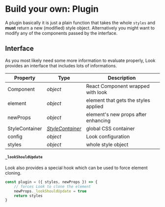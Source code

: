 # Build your own: Plugin

A plugin basically it is just a plain function that takes the whole `styles` and **must** return a new (modified) style object. Alternatively you might want to modify any of the components passed by the interface.

## Interface
As you most likely need some more information to evaluate properly, Look provides an interface that includes lots of informations.

| Property | Type | Description |
| -------- | ----------- | --- |
| Component | *object* | React Component wrapped with look |
| element | *object* | element that gets the styles applied |
| newProps | *object* | element's new props after enhancing |
| StyleContainer | [*StyleContainer*](../api/StyleContainer.md) | global CSS container |
| config | *object* | Look configuration |
| styles | *object* | whole style object |

#### `_lookShouldUpdate`
Look also provides a special hook which can be used to force element cloning.
```javascript
const plugin = ({ styles, newProps }) => {
	// forces Look to clone the element
	newProps._lookShouldUpdate = true
	return styles
}
```
